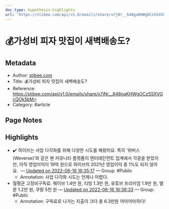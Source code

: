 ```yaml
---
doc_type: hypothesis-highlights
url: 'https://stibee.com/api/v1.0/emails/share/x7jNr__648gaKHWgOCzSSXVGcQOk5bM='
---
```


# 💰가성비 피자 맛집이 새벽배송도?

## Metadata
- Author: [stibee.com]()
- Title: 💰가성비 피자 맛집이 새벽배송도?
- Reference: https://stibee.com/api/v1.0/emails/share/x7jNr__648gaKHWgOCzSSXVGcQOk5bM=
- Category: #article

## Page Notes
## Highlights
- ✔️ 하이브는 사업 다각화를 위해 다양한 시도를 해왔어요. 특히 ‘위버스(Weverse)’와 같은 팬 커뮤니티 플랫폼이 엔터테인먼트 업계에서 각광을 받았지만, 아직 영업이익이 19억 원으로 하이브의 2021년 영업이익 중 1%도 되지 않아요.  — [Updated on 2022-06-16 16:35:17](https://hyp.is/sEw8pO1GEeyshEPGoFmBBQ/stibee.com/api/v1.0/emails/share/x7jNr__648gaKHWgOCzSSXVGcQOk5bM=) — Group: #Public
    - Annotation: 사업 다각화 시도는 언제나 어렵다.
- 월평균 고정비구독료: 웨이브 1.4만 원, 티빙 1.3만 원, 유튜브 프리미엄 1.9만 원, 멜론 1.2만 원, 쿠팡 5천 원 — [Updated on 2022-06-16 16:36:33](https://hyp.is/C-PzQO1HEeyVmw_JneGpYQ/stibee.com/api/v1.0/emails/share/x7jNr__648gaKHWgOCzSSXVGcQOk5bM=) — Group: #Public
    - Annotation: 구독료로 나가는 지출이 크다
총 6.3만원
어마어마하다!


